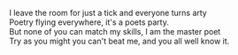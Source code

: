 I leave the room for just a tick and everyone turns arty  
Poetry flying everywhere, it's a poets party.  
But none of you can match my skills, I am the master poet  
Try as you might you can't beat me, and you all well know it.
